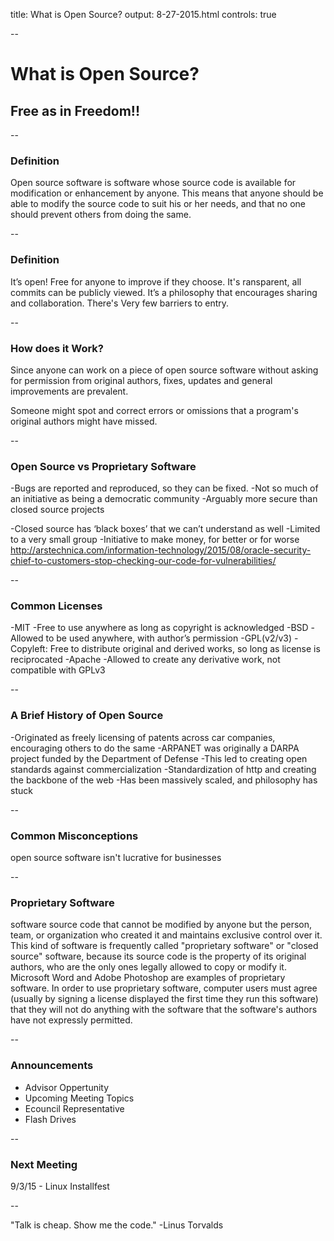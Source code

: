 title: What is Open Source?
output: 8-27-2015.html
controls: true

--

# What is Open Source?
## Free as in Freedom!!

--

### Definition

Open source software is software whose source code is available for modification or enhancement by anyone. This means that anyone should be able to modify the source code to suit his or her needs, and that no one should prevent others from doing the same.

--

### Definition

It’s open! Free for anyone to improve if they choose.
It's ransparent, all commits can be publicly viewed.
It’s a philosophy that encourages sharing and collaboration.
There's Very few barriers to entry.

--

### How does it Work?

Since anyone can work on a piece of open source software without asking for permission from original authors, fixes, updates and general improvements are prevalent.

Someone might spot and correct errors or omissions that a program's original authors might have missed.

--
### Open Source vs Proprietary Software
-Bugs are reported and reproduced, so they can be fixed.
-Not so much of an initiative as being a democratic community
-Arguably more secure than closed source projects

-Closed source has ‘black boxes’ that we can’t understand as well
-Limited to a very small group
-Initiative to make money, for better or for worse
http://arstechnica.com/information-technology/2015/08/oracle-security-chief-to-customers-stop-checking-our-code-for-vulnerabilities/

--
### Common Licenses
-MIT
    -Free to use anywhere as long as copyright is acknowledged
-BSD
    -Allowed to be used anywhere, with author’s permission
-GPL(v2/v3)
    -Copyleft: Free to distribute original and derived works, so long as license is reciprocated 
-Apache
    -Allowed to create any derivative work, not compatible with GPLv3


--
### A Brief History of Open Source

-Originated as freely licensing of patents across car companies, encouraging others to do the same
    -ARPANET was originally a DARPA project funded by the Department of Defense
    -This led to creating open standards against commercialization
    -Standardization of http and creating the backbone of the web
    -Has been massively scaled, and philosophy has stuck

--

### Common Misconceptions

open source software isn't lucrative for businesses

 <!-- find that charging users money for software services and support (rather than for the software itself) is more lucrative. This way, their software remains free of charge and they make money helping others install, use, and troubleshoot it. -->

--

### Proprietary Software

software  source code that cannot be modified by anyone but the person, team, or organization who created it and maintains exclusive control over it. This kind of software is frequently called "proprietary software" or "closed source" software, because its source code is the property of its original authors, who are the only ones legally allowed to copy or modify it. Microsoft Word and Adobe Photoshop are examples of proprietary software. In order to use proprietary software, computer users must agree (usually by signing a license displayed the first time they run this software) that they will not do anything with the software that the software's authors have not expressly permitted.

--

### Announcements

* Advisor Oppertunity
* Upcoming Meeting Topics
* Ecouncil Representative
* Flash Drives

--

### Next Meeting

9/3/15 - Linux Installfest

--

<!-- "Open source is not only free as in lunch, but also free as in speech" -->

"Talk is cheap. Show me the code." -Linus Torvalds

